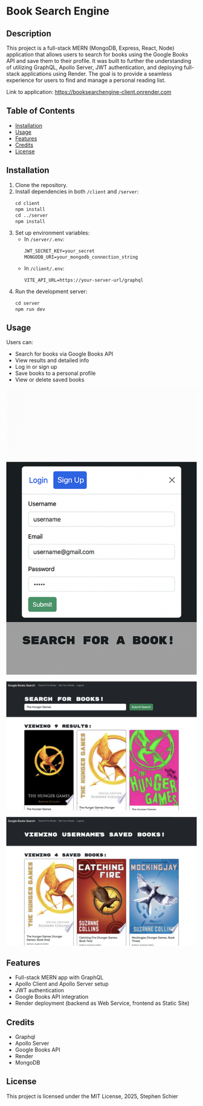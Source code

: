 # Book Search Engine

## Description

This project is a full-stack MERN (MongoDB, Express, React, Node) application that allows users to search for books using the Google Books API and save them to their profile. It was built to further the understanding  of utilizing GraphQL, Apollo Server, JWT authentication, and deploying full-stack applications using Render. The goal is to provide a seamless experience for users to find and manage a personal reading list.

Link to application: https://booksearchengine-client.onrender.com

## Table of Contents

- [Installation](#installation)
- [Usage](#usage)
- [Features](#features)
- [Credits](#credits)
- [License](#license)

## Installation

1. Clone the repository.
2. Install dependencies in both `/client` and `/server`:
   ```
   cd client
   npm install
   cd ../server
   npm install
   ```
3. Set up environment variables:
   - In `/server/.env`:
     ```
     JWT_SECRET_KEY=your_secret
     MONGODB_URI=your_mongodb_connection_string
     ```
   - In `/client/.env`:
     ```
     VITE_API_URL=https://your-server-url/graphql
     ```
4. Run the development server:
   ```
   cd server
   npm run dev
   ```

## Usage

Users can:
- Search for books via Google Books API
- View results and detailed info
- Log in or sign up
- Save books to a personal profile
- View or delete saved books

![Sign Up Screenshot](assets/images/signup.png)

![Search Results Screenshot](assets/images/search-results.png)

![Saved Books Screenshot](assets/images/saved-books.png)

## Features

- Full-stack MERN app with GraphQL
- Apollo Client and Apollo Server setup
- JWT authentication
- Google Books API integration
- Render deployment (backend as Web Service, frontend as Static Site)

## Credits
- Graphql
- Apollo Server
- Google Books API
- Render
- MongoDB

## License

This project is licensed under the MIT License, 2025, Stephen Schier